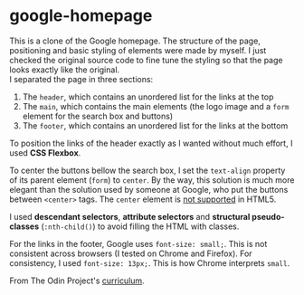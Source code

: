 # google-homepage

This is a clone of the Google homepage. 
The structure of the page, positioning and basic styling of elements were made by myself. I just checked the original source code to fine tune the styling so that the page looks exactly like the original.  
I separated the page in three sections:

1. The `header`, which contains an unordered list for the links at the top
2. The `main`, which contains the main elements (the logo image and a `form` element for the search box and buttons)
3. The `footer`, which contains an unordered list for the links at the bottom

To position the links of the header exactly as I wanted without much effort, I used **CSS Flexbox**.

To center the buttons bellow the search box, I set the `text-align` property of its parent element (`form`) to `center`. By the way, this solution is much more elegant than the solution used by someone at Google, who put the buttons between `<center>` tags. The `center` element is [not supported](https://developer.mozilla.org/en-US/docs/Web/HTML/Element/center) in HTML5.

I used **descendant selectors**, **attribute selectors** and **structural pseudo-classes** (`:nth-child()`) to avoid filling the HTML with classes.

For the links in the footer, Google uses `font-size: small;`. This is not consistent across browsers (I tested on Chrome and Firefox). For consistency, I used `font-size: 13px;`. This is how Chrome interprets `small`. 

From The Odin Project's [curriculum](http://www.theodinproject.com/courses/web-development-101/lessons/html-css). 

